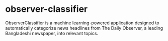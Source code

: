 # observer-classifier
ObserverClassifier is a machine learning-powered application designed to automatically categorize news headlines from The Daily Observer, a leading Bangladeshi newspaper, into relevant topics. 
